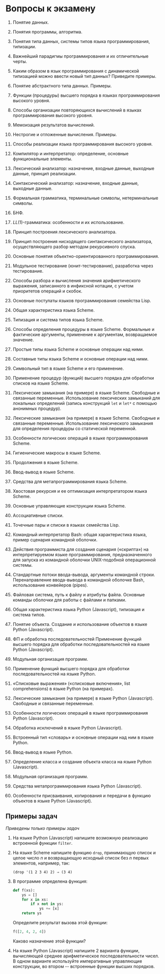 # Вопросы к экзамену

1.  Понятие данных.

2.  Понятия программы, алгоритма.

3.  Понятия типа данных, системы типов языка программирования, типизации.

4.  Важнейший парадигмы программирования и их отличительные черты.

5.  Каким образом в язык программирования с динамической типизацией можно ввести новый тип данных? Приведите примеры.

6.  Понятие абстрактного типа данных. Примеры.

7.  Функции (процедуры) высшего порядка в языках программирования высокого уровня.

8.  Способы организации повторяющихся вычислений в языках программирования высокого уровня.

9.  Мемоизация результатов вычислений.

10. Нестрогие и отложенные вычисления. Примеры.

11. Способы реализации языка программирования высокого уровня.

12. Компилятор и интерпретатор: определение, основные функциональные элементы.

13. Лексический анализатор: назначение, входные данные, выходные данные, принцип реализации.

14. Синтаксический анализатор: назначение, входные данные, выходные данные.

15. Формальная грамматика, терминальные символы, нетерминальные символы.

16. БНФ.

17. *LL*(1)-грамматика: особенности и их использование.

18. Принцип построения лексического анализатора.

19. Принцип построения нисходящего синтаксического анализатора, осуществляющего разбор методом рекурсивного спуска.

20. Основные понятия объектно-ориентированного программирования.

21. Модульное тестирование (юнит-тестирование), разработка через тестирование.

22. Способы разбора и вычисления значения арифметического выражения, записанного в инфиксной нотации, с учетом приоритетов операций и скобок.

23.  Основные постулаты языков программирования семейства Lisp.

24.  Общая характеристика языка Scheme.

25.  Типизация и система типов языка Scheme.

26.  Способы определения процедуры в языке Scheme. Формальные и фактические аргументы, применение к аргументам, возвращаемое значение.

27.  Простые типы языка Scheme и основные операции над ними.

28.  Составные типы языка Scheme и основные операции над ними.

29.  Символьный тип в языке Scheme и его применение.

30.  Применение процедур (функций) высшего порядка для обработки списков на языке Scheme.

31.  Лексические замыкания (на примере) в языке Scheme. Свободные и связанные переменные. Использование лексических замыканий для локальных определений (запись конструкций `let` и `let*` с помощью анонимных процедур).

32. Лексические замыкания (на примере) в языке Scheme. Свободные и связанные переменные. Использование лексического замыкания для определения процедуры со статической переменной.

33. Особенности логических операций в языке программирования Scheme.

34. Гигиенические макросы в языке Scheme.

35. Продолжения в языке Scheme.

36. Ввод-вывод в языке Scheme.

37. Средства для метапрограммирования языка Scheme.

38. Хвостовая рекурсия и ее оптимизация интерпретатором языка Scheme.

39. Основные управляющие конструкции языка Scheme.

40. Ассоциативные списки.

41. Точечные пары и списки в языках семейства Lisp.

42. Командный интерпретатор Bash: общая характеристика языка, пример сценария командной оболочки.

43. Действия программиста для создания сценария («скрипта») на интерпретируемом языке программирования, предназначенного для запуска из командной оболочки UNIX-подобной операционной системы.

44. Стандартные потоки ввода-вывода, аргументы командной строки. Перенаправление ввода-вывода в командной оболочке Bash, использование конвейеров (pipes).

45. Файловая система, путь к файлу и атрибуты файла. Основные команды оболочки для работы с файлами и папками.

46.  Общая характеристика языка Python (Javascript), типизация и система типов.

47.  Понятие объекта. Создание и использование объектов в языке Python (Javascript).

48.  ФП и обработка последовательностей Применение функций высшего порядка для обработки последовательностей на языке Python (Javascript).

49.  Модульная организация программ.

50.  Применение функций высшего порядка для обработки последовательностей на языке Python.

51.  «Списковые выражения» («cписковые включения», list comprehensions) в языке Python (на примерах).

52. Лексические замыкания (на примере) в языке Python (Javascript). Свободные и связанные переменные. 

53. Особенности логических операций в языке программирования Python (Javascript).

54. Обработка исключений в языке Python (Javascript).

55. Встроенный тип «словарь» и основные операции над ним в языке Python.

56. Ввод-вывод в языке Python.

57. Определение класса и создание объекта класса на языке Python (Javascript).

58. Модульная организация программ.

59. Средства метапрограммирования языка Python (Javascript).

60. Особенности присваивания, копирования и передачи в функцию объектов в языке Python (Javascript).

## Примеры задач

*Приведены только примеры задач* 

1.  На языке Python (Javascript) напишите возможную реализацию встроенной функции `filter`.

2.  На языке Scheme напишите функцию `drop`, принимающую список и целое число *n* и возвращающую исходный список без *n* первых элементов, например, так:

    ```nohighlight
    (drop '(1 2 3 4) 2) ⇒ (3 4)
    ```

3.  В программе определена функция:

    ```python
    def f(xs):
        ys = []
        for x in xs:
            if x not in ys:
                ys += [x]
        return ys
    ```
    
    Определите результат вызова этой функции:
    
    ```python
    f([2, 4, 2, 4])
    ```
    
    Каково назначение этой функции?

4.  На языке Python (Javascript) напишите 2 варианта функции, вычисляющей среднее арифметическое последовательности чисел. В одном варианте используйте императивные управляющие конструкции, во втором -- встроенные функции высших порядков.

